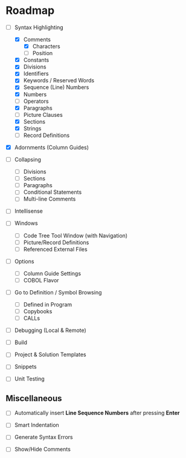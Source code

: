# Roadmap

- [ ] Syntax Highlighting
    - [X] Comments
      - [X] Characters
      - [ ] Position
    - [X] Constants
    - [X] Divisions
    - [X] Identifiers
    - [X] Keywords / Reserved Words
    - [X] Sequence (Line) Numbers
    - [X] Numbers
    - [ ] Operators
    - [X] Paragraphs
    - [ ] Picture Clauses
    - [X] Sections
    - [X] Strings
    - [ ] Record Definitions
- [x] Adornments (Column Guides)
- [ ] Collapsing
    - [ ] Divisions
    - [ ] Sections
    - [ ] Paragraphs
    - [ ] Conditional Statements
    - [ ] Multi-line Comments
- [ ] Intellisense
- [ ] Windows
    - [ ] Code Tree Tool Window (with Navigation)
    - [ ] Picture/Record Definitions
    - [ ] Referenced External Files
- [ ] Options
    - [ ] Column Guide Settings
    - [ ] COBOL Flavor 
- [ ] Go to Definition / Symbol Browsing
    - [ ] Defined in Program
    - [ ] Copybooks
    - [ ] CALLs
- [ ] Debugging (Local & Remote)
- [ ] Build
- [ ] Project & Solution Templates
- [ ] Snippets
- [ ] Unit Testing


## Miscellaneous
- [ ] Automatically insert **Line Sequence Numbers** after pressing **Enter**
- [ ] Smart Indentation
- [ ] Generate Syntax Errors
- [ ] Show/Hide Comments


